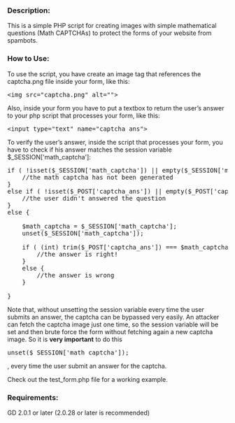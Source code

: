 <html>
<head>
<meta http-equiv="Content-Type" content="text/html; charset=UTF-8">
</head>

<body>

<h3>Description:</h3>
<p>
This is a simple PHP script for creating images with simple mathematical questions (Math CAPTCHAs) to protect the forms of your website from spambots.
</p>


<h3>How to Use:</h3>

<p>
To use the script, you have create an image tag that references the captcha.png file inside your form, like this:

<pre>
&lt;img src="captcha.png" alt=""&gt;
</pre>

</p>

<p>
Also, inside your form you have to put a textbox to return the user’s answer to your php script that processes your form, like this:

<pre>
&lt;input type="text" name="captcha_ans"&gt;
</pre>

</p>

<p>
To verify the user’s answer, inside the script that processes your form, you have to check if his answer matches the session variable $_SESSION['math_captcha']:

<pre>
if ( !isset($_SESSION['math_captcha']) || empty($_SESSION['math_captcha']) ) {
	//the math captcha has not been generated
}
else if ( !isset($_POST['captcha_ans']) || empty($_POST['captcha_ans']) ) {
	//the user didn't answered the question
}
else {

	$math_captcha = $_SESSION['math_captcha'];
	unset($_SESSION['math_captcha']);
	
	if ( (int) trim($_POST['captcha_ans']) === $math_captcha ) {
		//the answer is right!
	}
	else {
		//the answer is wrong
	}
	
}
</pre>

Note that, without unsetting the session variable every time the user submits an answer, the captcha can be bypassed very easily. 
An attacker can fetch the captcha image just one time, so the session variable will be set and then brute force the form without 
fetching again a new captcha image. So it is <strong>very important</strong> to do this <pre>unset($_SESSION['math_captcha']); </pre>, 
every time the user submit an answer for the captcha.
</p>

<p>
Check out the test_form.php file for a working example.
</p>


<h3>Requirements:</h3>
<p>
GD 2.0.1 or later (2.0.28 or later is recommended)
</p>
</body>
</html>